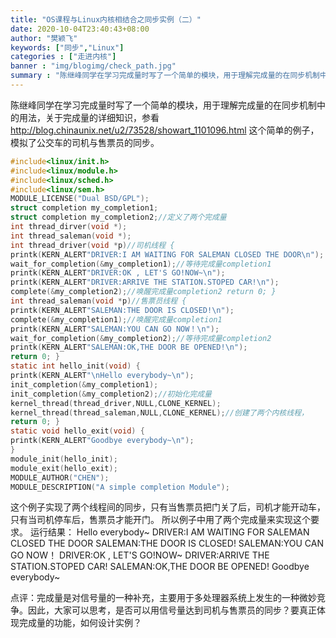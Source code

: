 ```yaml
---
title: "OS课程与Linux内核相结合之同步实例（二）"
date: 2020-10-04T23:40:43+08:00
author: "樊颖飞"
keywords: ["同步","Linux"]
categories : ["走进内核"]
banner : "img/blogimg/check_path.jpg"
summary : "陈继峰同学在学习完成量时写了一个简单的模块，用于理解完成量的在同步机制中的用法，关于完成量的详细知识，参看 http://blog.chinaunix.net/u2/73528/showart_1101096.html 这个简单的例子，模拟了公交车的司机与售票员的同步。"
---
```


陈继峰同学在学习完成量时写了一个简单的模块，用于理解完成量的在同步机制中的用法，关于完成量的详细知识，参看 http://blog.chinaunix.net/u2/73528/showart_1101096.html 这个简单的例子，模拟了公交车的司机与售票员的同步。 
```c
#include<linux/init.h> 
#include<linux/module.h> 
#include<linux/sched.h> 
#include<linux/sem.h> 
MODULE_LICENSE("Dual BSD/GPL"); 
struct completion my_completion1; 
struct completion my_completion2;//定义了两个完成量 
int thread_dirver(void *); 
int thread_saleman(void *); 
int thread_driver(void *p)//司机线程 { 
printk(KERN_ALERT"DRIVER:I AM WAITING FOR SALEMAN CLOSED THE DOOR\n"); 
wait_for_completion(&my_completion1);//等待完成量completion1 
printk(KERN_ALERT"DRIVER:OK , LET'S GO!NOW~\n"); 
printk(KERN_ALERT"DRIVER:ARRIVE THE STATION.STOPED CAR!\n"); 
complete(&my_completion2);//唤醒完成量completion2 return 0; } 
int thread_saleman(void *p)//售票员线程 { 
printk(KERN_ALERT"SALEMAN:THE DOOR IS CLOSED!\n"); 
complete(&my_completion1);//唤醒完成量completion1 
printk(KERN_ALERT"SALEMAN:YOU CAN GO NOW！\n"); 
wait_for_completion(&my_completion2);//等待完成量completion2 
printk(KERN_ALERT"SALEMAN:OK,THE DOOR BE OPENED!\n"); 
return 0; } 
static int hello_init(void) { 
printk(KERN_ALERT"\nHello everybody~\n"); 
init_completion(&my_completion1); 
init_completion(&my_completion2);//初始化完成量 
kernel_thread(thread_driver,NULL,CLONE_KERNEL); 
kernel_thread(thread_saleman,NULL,CLONE_KERNEL);//创建了两个内核线程， 
return 0; } 
static void hello_exit(void) { 
printk(KERN_ALERT"Goodbye everybody~\n"); 
} 
module_init(hello_init); 
module_exit(hello_exit); 
MODULE_AUTHOR("CHEN"); 
MODULE_DESCRIPTION("A simple completion Module"); 
```
                
这个例子实现了两个线程间的同步，只有当售票员把门关了后，司机才能开动车，只有当司机停车后，售票员才能开门。
所以例子中用了两个完成量来实现这个要求。 
运行结果：
Hello  everybody~ 
DRIVER:I AM WAITING FOR SALEMAN CLOSED THE DOOR 
SALEMAN:THE DOOR IS CLOSED! 
SALEMAN:YOU CAN GO NOW！ 
DRIVER:OK , LET'S GO!NOW~ 
DRIVER:ARRIVE THE STATION.STOPED CAR! SALEMAN:OK,THE DOOR  BE OPENED! 
Goodbye everybody~ 

点评：完成量是对信号量的一种补充，主要用于多处理器系统上发生的一种微妙竞争。因此，大家可以思考，是否可以用信号量达到司机与售票员的同步？要真正体现完成量的功能，如何设计实例？